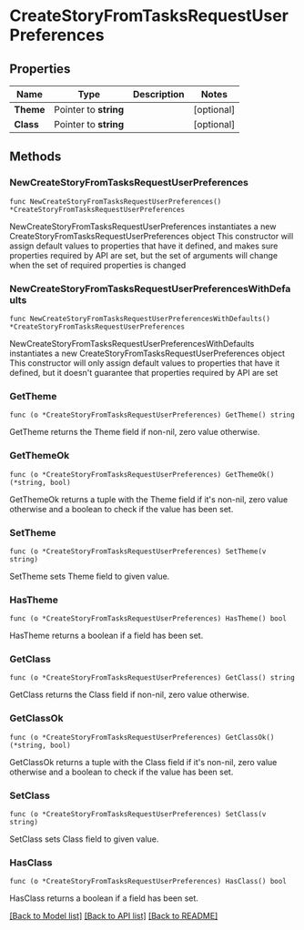 # CreateStoryFromTasksRequestUserPreferences

## Properties

Name | Type | Description | Notes
------------ | ------------- | ------------- | -------------
**Theme** | Pointer to **string** |  | [optional] 
**Class** | Pointer to **string** |  | [optional] 

## Methods

### NewCreateStoryFromTasksRequestUserPreferences

`func NewCreateStoryFromTasksRequestUserPreferences() *CreateStoryFromTasksRequestUserPreferences`

NewCreateStoryFromTasksRequestUserPreferences instantiates a new CreateStoryFromTasksRequestUserPreferences object
This constructor will assign default values to properties that have it defined,
and makes sure properties required by API are set, but the set of arguments
will change when the set of required properties is changed

### NewCreateStoryFromTasksRequestUserPreferencesWithDefaults

`func NewCreateStoryFromTasksRequestUserPreferencesWithDefaults() *CreateStoryFromTasksRequestUserPreferences`

NewCreateStoryFromTasksRequestUserPreferencesWithDefaults instantiates a new CreateStoryFromTasksRequestUserPreferences object
This constructor will only assign default values to properties that have it defined,
but it doesn't guarantee that properties required by API are set

### GetTheme

`func (o *CreateStoryFromTasksRequestUserPreferences) GetTheme() string`

GetTheme returns the Theme field if non-nil, zero value otherwise.

### GetThemeOk

`func (o *CreateStoryFromTasksRequestUserPreferences) GetThemeOk() (*string, bool)`

GetThemeOk returns a tuple with the Theme field if it's non-nil, zero value otherwise
and a boolean to check if the value has been set.

### SetTheme

`func (o *CreateStoryFromTasksRequestUserPreferences) SetTheme(v string)`

SetTheme sets Theme field to given value.

### HasTheme

`func (o *CreateStoryFromTasksRequestUserPreferences) HasTheme() bool`

HasTheme returns a boolean if a field has been set.

### GetClass

`func (o *CreateStoryFromTasksRequestUserPreferences) GetClass() string`

GetClass returns the Class field if non-nil, zero value otherwise.

### GetClassOk

`func (o *CreateStoryFromTasksRequestUserPreferences) GetClassOk() (*string, bool)`

GetClassOk returns a tuple with the Class field if it's non-nil, zero value otherwise
and a boolean to check if the value has been set.

### SetClass

`func (o *CreateStoryFromTasksRequestUserPreferences) SetClass(v string)`

SetClass sets Class field to given value.

### HasClass

`func (o *CreateStoryFromTasksRequestUserPreferences) HasClass() bool`

HasClass returns a boolean if a field has been set.


[[Back to Model list]](../README.md#documentation-for-models) [[Back to API list]](../README.md#documentation-for-api-endpoints) [[Back to README]](../README.md)


